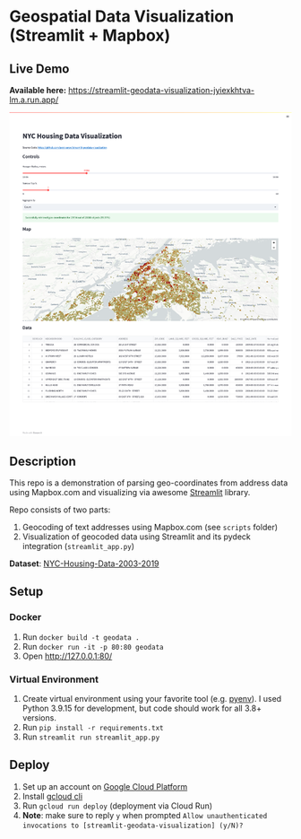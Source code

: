# Geospatial Data Visualization (Streamlit + Mapbox)

## Live Demo

**Available here:** https://streamlit-geodata-visualization-jyiexkhtva-lm.a.run.app/

![](./app-screenshot.png)

## Description
This repo is a demonstration of parsing geo-coordinates from address data using Mapbox.com and visualizing via awesome [Streamlit](https://streamlit.io/) library.

Repo consists of two parts:

1. Geocoding of text addresses using Mapbox.com (see `scripts` folder)
2. Visualization of geocoded data using Streamlit and its pydeck integration (`streamlit_app.py`)

**Dataset**: [NYC-Housing-Data-2003-2019](https://www.openml.org/search?type=data&status=active&sort=match&id=43633)

## Setup
### Docker

1. Run `docker build -t geodata .`
2. Run `docker run -it -p 80:80 geodata`
3. Open http://127.0.0.1:80/


### Virtual Environment

1. Create virtual environment using your favorite tool (e.g. [pyenv](https://github.com/pyenv/pyenv)). I used Python 3.9.15 for development, but code should work for all 3.8+ versions.
2. Run `pip install -r requirements.txt`
3. Run `streamlit run streamlit_app.py`

## Deploy

1. Set up an account on [Google Cloud Platform](https://cloud.google.com/)
2. Install [gcloud cli](https://cloud.google.com/sdk/docs/install)
3. Run `gcloud run deploy` (deployment via Cloud Run)
4. **Note**: make sure to reply `y` when prompted `Allow unauthenticated invocations to [streamlit-geodata-visualization] (y/N)?`
